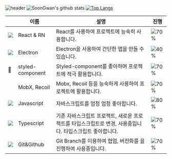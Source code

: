 <!--
**SoonGwan/SoonGwan** is a ✨ _special_ ✨ repository because its `README.md` (this file) appears on your GitHub profile.

Here are some ideas to get you started:

- 🔭 I’m currently working on ...
- 🌱 I’m currently learning ...
- 👯 I’m looking to collaborate on ...
- 🤔 I’m looking for help with ...
- 💬 Ask me about ...
- 📫 How to reach me: ...
- 😄 Pronouns: ...
- ⚡ Fun fact: ...

M 0 305 Q 61 61 122 61 Q 183 61 244 305 Q 305 61 366 488 Q 427 61 488 305 Q 549 61 610 61 Q 671 61 732 305 Q 793 61 854 488
[![Top Langs](https://github-readme-stats.vercel.app/api/top-langs/?username=SoonGwan)](https://github.com/anuraghazra/github-readme-stats)


#### 🏫  I’m currently studying on ...
* Daegu Software Meister High School
-->

![header](https://capsule-render.vercel.app/api?type=wave&color=gradient&height=250&section=header&text=나는%20순관%20&fontSize=50&fontAlignY=35)
![SoonGwan's github stats](https://github-readme-stats.vercel.app/api?username=SoonGwan&show_icons=true&hide_border=true&count_private=true)
[![Top Langs](https://github-readme-stats.vercel.app/api/top-langs/?username=SoonGwan&hide=html,CSS&count_private=true)](https://github.com/anuraghazra/github-readme-stats)


|                                                            | 이름             | 설명                                                                             | 진행                                |
| ---------------------------------------------------------- | ---------------- | -------------------------------------------------------------------------------- | ----------------------------------- |
| ![](https://img.icons8.com/plasticine/24/000000/react.png) | React & RN       | React를 사용하여 프로젝트에 능숙히 사용합니다.                                   | ![70%](https://progress-bar.dev/80) |
| ![](https://img.icons8.com/bubbles/24/000000/react.png) | Electron         | Electron을 사용하여 간단한 앱을 만들 수 있습니다.                                | ![40%](https://progress-bar.dev/40) |
|  💅                                                  | styled-component | Styled-component를 좋아하며 프로젝트에 적극 활용합니다.                          | ![70%](https://progress-bar.dev/70) |
| &nbsp;                                                     | MobX, Recoil             | Mobx, Recoil 등을 능숙하게 사용하여 프로젝트에 활용합니다.                                  | ![70%](https://progress-bar.dev/70) |
| ![](https://img.icons8.com/color/24/000000/javascript.png) | Javascript       | 자바스크립트를 엄청 엄청 좋아합니다.                                                       | ![80%](https://progress-bar.dev/80) |
| ![](https://img.icons8.com/color/24/000000/typescript.png) | Typescript       | 기존 자바스크립트 프로젝트, 새로운 프로젝트를 타입스크립트로 변경, 사용중입니다. 타입스크립트 좋아합니다. | ![70%](https://progress-bar.dev/70) |
| ![](https://img.icons8.com/color/24/000000/git.png)        | Git&Github       | Git Branch를 이용하여 협업, 버전화를 을 진행하여 사용중입니다.                   | ![70%](https://progress-bar.dev/70) |
